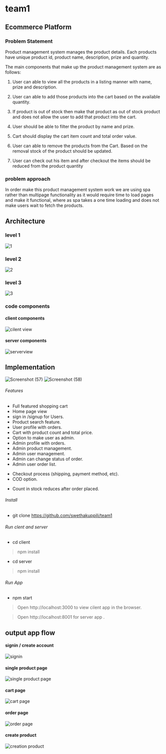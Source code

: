 # team1
## Ecommerce Platform
### Problem Statement

Product management system manages the product details. Each products have unique product id, product name, description, prize and quantity.

The main components that make up the product management system are as follows:

1. User can able to view all the products in a listing manner with name, prize and description.

2. User can able to add those products into the cart based on the available quantity.

3. If product is out of stock then make that product as out of stock product and does not allow the user to add that product into the cart.

4. User should be able to filter the product by name and prize.

5. Cart should display the cart item count and total order value.

6. User can able to remove the products from the Cart. Based on the removal stock of the product should be updated.

7. User can check out his item and after checkout the items should be reduced from the product quantity

 ### problem approach
In order make this product management system work we are using spa rather than multipage functionality as it would require time to load pages and make it functional, 
where as spa takes a one time loading and does not make users wait to fetch the products.
## Architecture
### level 1
![1](https://user-images.githubusercontent.com/86972403/158614270-04d48882-9a42-4494-a571-279458eb58b8.png)
### level 2
![2](https://user-images.githubusercontent.com/86972403/158614304-666b1aed-60e4-413a-90ea-82d309e9551f.png)
### level 3
![3](https://user-images.githubusercontent.com/86972403/158617463-931ea512-025f-4db3-a711-b6d3d367271a.png)

### code components
#### client components
![cilent view](https://user-images.githubusercontent.com/86972403/158740729-790c254d-a945-4f91-b2f6-10d234522bdb.png)                      
#### server components
![serverview](https://user-images.githubusercontent.com/86972403/158740814-ee9d6e14-c8eb-4ca7-99e2-d7eca91ab6dc.png)



## Implementation
![Screenshot (57)](https://user-images.githubusercontent.com/86972403/158831276-2c73fc3d-e6a9-42c3-ae9a-1f0ab9c1ea9c.png)
![Screenshot (58)](https://user-images.githubusercontent.com/86972403/158831283-f21ba89f-c3cb-42b6-8d1d-159e764215e1.png)




###### Features
* Full featured shopping cart
* Home page view
* sign in /signup for Users.
* Product search feature.
* User profile with orders.
* Cart with product count and total price.
* Option to make user as admin.
* Admin profile with orders.
* Admin product management.
* Admin user management.
* Admin can change status of order.
* Admin user order list.
- Checkout process (shipping, payment method, etc).
- COD option.
* Count in stock reduces after order placed.
###### Install
 * git clone https://github.com/swethakuppili/team1
 
###### Run  clent and server
* cd client
> npm install
* cd server
> npm install

###### Run App
* npm start 
>   Open http://localhost:3000 to view cilent app in the browser.

>  Open http://localhost:8001 for server app .
## output app flow
#### signin / create account 
![signin](https://user-images.githubusercontent.com/86972403/158740285-a39ad199-48f6-4059-8071-e4811d2a93b8.png)
#### single product page
![single product page](https://user-images.githubusercontent.com/86972403/158740431-f7eb4c1b-1561-42a1-8946-e33f490eec41.png)
#### cart page
![cart page](https://user-images.githubusercontent.com/86972403/158740491-4606acc2-5292-4936-aaef-87911f1366ff.png)
#### order page
![order page](https://user-images.githubusercontent.com/86972403/158740563-09050c71-02b1-418c-8e3d-63a1f8ec236f.png)
#### create product
![creation product](https://user-images.githubusercontent.com/86972403/158740612-c8df2bbc-2f62-4e4b-8d98-9ef959f2d04a.png)
